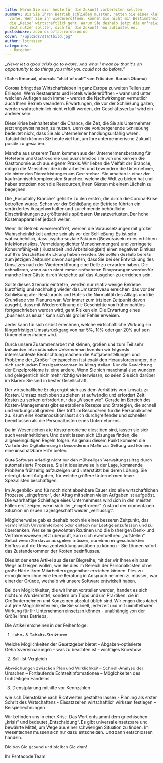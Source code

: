 ```yaml
---
title: Warum Sie sich heute für die Zukunft vorbereiten sollten
summary: Bis Sie Ihren Betrieb schließen mussten, hatten Sie einen klaren Blick nach
  vorne. Wenn Sie ihn wiedereröffnen, können Sie nicht mit Bestimmtheit sagen, wohin
  die „Reise“ wirtschaftlich geht. Warum Sie deshalb jetzt die unfreiwillig „freie“
  Zeit nutzen sollten, sich für die Zukunft neu aufzustellen.
publishDate: 2020-04-07T22:00:00+00:00
cover: "/uploads/startbild.jpg"
author: lstrasser
categories:
  - Ratgeber
---
```


_„Never let a good crisis go to waste. And what I mean by that it's an opportunity to do things you think you could not do before.”_

(Rahm Emanuel, ehemals “chief of staff” von Präsident Barack Obama)

Corona bringt das Wirtschaftsleben in ganz Europa zu weiten Teilen zum Erliegen. Wenn Restaurants und Hotels wiedereröffnen – wann und unter welchen Auflagen auch immer – werden die Nachwirkungen vermutlich auch Ihren Betrieb verändern. Erwartungen, die vor der Schließung galten, werden wahrscheinlich nicht erfüllt werden, der Geschäftsverlauf wird ein anderer sein.

Diese Krise beinhaltet aber die Chance, die Zeit, die Sie als Unternehmer jetzt ungewollt haben, zu nutzen. Denn die vorübergehende Schließung bedeutet nicht, dass Sie als Unternehmer handlungsunfähig wären. Tatsächlich können Sie heute viel tun, um Ihre unternehmerische Zukunft positiv zu gestalten.

Manche aus unserem Team kommen aus der Unternehmensberatung für Hotellerie und Gastronomie und ausnahmslos alle von uns kennen die Gastronomie auch aus eigener Praxis. Wir lieben die Vielfalt der Branche, mögen die Menschen, die in ihr arbeiten und bewundern die Unternehmer, die hinter den Dienstleistungen am Gast stehen. Sie arbeiten in einer der kaufmännisch komplexesten Branchen, welche die Welt zu bieten hat und haben trotzdem noch die Ressourcen, ihren Gästen mit einem Lächeln zu begegnen.

Die „Hospitality Branche“ gehörte zu den ersten, die durch die Corona-Krise betroffen wurde. Schon vor der Schließung der Betriebe führten ein verändertes Ausgehverhalten und zunehmende behördliche Einschränkungen zu größtenteils spürbaren Umsatzverlusten. Der hohe Kostenapparat lief jedoch weiter.

Wenn Ihr Betrieb wiedereröffnet, werden die Voraussetzungen mit großer Wahrscheinlichkeit andere sein als vor der Schließung. Es ist sehr wahrscheinlich, dass psycho-soziale Faktoren (Bewusstsein eines erhöhten Infektionsrisikos, Vermeidung dichter Menschenmengen) und verringerte Konsumfähigkeit ( Kurzarbeit und Arbeitslosigkeit) einen negativen Einfluss auf Ihre Geschäftsentwicklung haben werden. Sie sollten deshalb bereits zum jetzigen Zeitpunkt davon ausgehen, dass Sie bei der Entwicklung des Umsatzes nach der Wiedereröffnung eine Delle zu erwarten haben. Die schnellsten, wenn auch nicht immer einfachsten Einsparungen werden für manche Ihrer Gäste durch Verzichte auf das Ausgehen zu erreichen sein.

Sollte dieses Szenario eintreten, werden nur relativ wenige Betriebe kurzfristig und nachhaltig wieder das Umsatzniveau erreichen, das vor der Schließung aller Restaurants und Hotels die Normalität des Alltags und die Grundlage von Planung war. Wer immer zum jetzigen Zeitpunkt davon ausgeht, dass mit Wiedereröffnung die Geschichte von früher nahtlos fortgeschrieben werden wird, geht Risiken ein. Die Erwartung eines „business as usual“ kann sich als großer Fehler erweisen.

Jeder kann für sich selbst errechnen, welche wirtschaftliche Wirkung ein längerfristiger Umsatzrückgang von nur 5%, 10% oder gar 20% auf sein Unternehmen haben wird.

Durch unsere Zusammenarbeit mit kleinen, großen und zum Teil sehr bekannten internationalen Unternehmen konnten wir folgende interessanteste Beobachtung machen: die Aufgabenstellungen und Probleme der „Großen“ entsprechen fast exakt den Herausforderungen, die sich auch jedem Einzelgastronomen im Alltag stellen. Nur die Gewichtung der Einzelprobleme ist eine andere. Wenn Sie sich manchmal also wundern und gelegentlich nicht mehr richtig weiterwissen, so seien Sie sich darüber im Klaren: Sie sind in bester Gesellschaft.

Der wirtschaftliche Erfolg ergibt sich aus dem Verhältnis von Umsatz zu Kosten. Umsatz nach oben zu ziehen ist aufwändig und erfordert Zeit, Kosten zu senken erfordert nur das „Wissen wie“. Gerade im Bereich des Kosten-Managements gibt es etablierte Rezepte und Strategien, die schnell und wirkungsvoll greifen. Dies trifft im Besonderen für die Personalkosten zu. Kaum eine Kostenposition lässt sich durchgreifender und schneller beeinflussen als die Personalkosten eines Unternehmens.

Da im Wesentlichen alle Kostenprobleme dieselben sind, lassen sie sich auch vereinheitlichen. Und damit lassen sich Lösungen finden, die allgemeingültigen Regeln folgen. An genau diesem Punkt kommen die Vorteile der Digitalisierung in besonderem Maße zur Geltung und können eine unschätzbare Hilfe bieten.

Gute Software erledigt nicht nur den mühseligen Verwaltungsalltag durch automatisierte Prozesse. Sie ist idealerweise in der Lage, kommende Probleme frühzeitig aufzuzeigen und unterstützt bei deren Lösung. Sie erledigt damit Aufgaben, für welche größere Unternehmen teure Spezialisten beschäftigen.

Im Augenblick und für noch nicht absehbare Dauer sind alle wirtschaftlichen Prozesse „eingefroren“, der Alltag mit seinen vielen Aufgaben ist aufgelöst. Die wahrhaftige Schieflage eines Unternehmens wird sich in den meisten Fällen erst zeigen, wenn sich der „eingefrorene“ Zustand der momentanen Situation im neuen Tagesgeschäft wieder „verflüssigt“.

Möglicherweise gab es deshalb noch nie einen besseren Zeitpunkt, das vermeintlich Unveränderbare oder einfach nur Lästige anzufassen und zu überdenken. Wer seine gewohnten Routinen und die bisherigen Denk- und Verfahrensweisen jetzt überprüft, kann sich eventuell neu „aufstellen“. Selbst wenn Sie davon ausgehen müssen, nur einen eingeschränkten Einfluss auf die Umsatzentwicklung ausüben zu können - Sie können sofort das Zustandekommen der Kosten beeinflussen.

Dies ist der erste Artikel aus dieser Blogreihe, mit der wir Ihnen ein paar Wege aufzeigen wollen, wie Sie dies im Bereich der Personalkosten ohne große Härte Ihren Mitarbeitern gegenüber erreichen können. Dies zu ermöglichen ohne eine teure Beratung in Anspruch nehmen zu müssen, war einer der Gründe, weshalb wir unsere Software entwickelt haben.

Bei den Möglichkeiten, die wir Ihnen vorstellen werden, handelt es sich nicht um Wundermittel, sondern um Tipps und um Praktiken, die in Großunternehmen und Konzernen absolut üblich sind. Wir engen dies dabei auf jene Möglichkeiten ein, die Sie schnell, jederzeit und mit unmittelbarer Wirkung für Ihr Unternehmen einsetzen können - unabhängig von der Größe Ihres Betriebs.

Die Artikel erscheinen in der Reihenfolge:

1. Lohn- & Gehalts-Strukturen

Welche Möglichkeiten der Gesetzgeber bietet – Abgaben-optimierte Gehaltsvereinbarungen – was zu beachten ist – wichtiges Knowhow

2. Soll-Ist-Vergleich

Abweichungen zwischen Plan und Wirklichkeit – Schnell-Analyse der Ursachen – Fortlaufende Echtzeitinformationen – Möglichkeiten des frühzeitigen Handelns

3. Dienstplanung mithilfe von Kennzahlen

wie sich Dienstpläne nach Richtwerten gestalten lassen - Planung als erster Schritt des Wirtschaftens - Einsatzzeiten wirtschaftlich wirksam festlegen – Beispielrechnungen

Wir befinden uns in einer Krise. Das Wort entstammt dem griechischen „krisis“ und bedeutet „Entscheidung“. Es gibt universal einsetzbare und bewährte Mittel, um Wege aus einer schwierigen Situation zu finden. Im Wesentlichen müssen sich nur dazu entscheiden. Und dann entschlossen handeln.

Bleiben Sie gesund und bleiben Sie dran!

Ihr Pentacode Team

